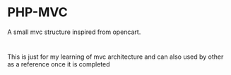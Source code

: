 # PHP-MVC
A small mvc structure inspired from opencart.
#
This is just for my learning of mvc architecture and can also used by other as a reference once it is completed
